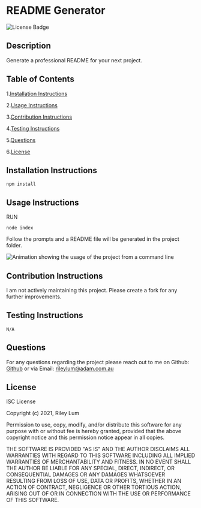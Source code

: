 # README Generator

  ![License Badge](https://img.shields.io/badge/license-ISC-blue)

  ## Description

  Generate a professional README for your next project.

  ## Table of Contents

  1.[Installation Instructions](#installation-instructions)

  2.[Usage Instructions](#usage-instructions)

  3.[Contribution Instructions](#contribution-instructions)

  4.[Testing Instructions](#testing-instructions)

  5.[Questions](#questions)

  6.[License](#License)
  

  ## Installation Instructions

    npm install

  ## Usage Instructions

  RUN

    node index

  Follow the prompts and a README file will be generated in the project folder.

  ![Animation showing the usage of the project from a command line](./DEV/imgs/DemoGIF.gif)

  ## Contribution Instructions

  I am not actively maintaining this project. Please create a fork for any further improvements.

  ## Testing Instructions

    N/A

  ## Questions
  
  For any questions regarding the project please reach out to me on Github: [Github](https://github.com/rileylum) or via Email: rileylum@adam.com.au
  
  ## License

  
ISC License

Copyright (c) 2021, Riley Lum

Permission to use, copy, modify, and/or distribute this software for any
purpose with or without fee is hereby granted, provided that the above
copyright notice and this permission notice appear in all copies.

THE SOFTWARE IS PROVIDED "AS IS" AND THE AUTHOR DISCLAIMS ALL WARRANTIES
WITH REGARD TO THIS SOFTWARE INCLUDING ALL IMPLIED WARRANTIES OF
MERCHANTABILITY AND FITNESS. IN NO EVENT SHALL THE AUTHOR BE LIABLE FOR
ANY SPECIAL, DIRECT, INDIRECT, OR CONSEQUENTIAL DAMAGES OR ANY DAMAGES
WHATSOEVER RESULTING FROM LOSS OF USE, DATA OR PROFITS, WHETHER IN AN
ACTION OF CONTRACT, NEGLIGENCE OR OTHER TORTIOUS ACTION, ARISING OUT OF
OR IN CONNECTION WITH THE USE OR PERFORMANCE OF THIS SOFTWARE.
        

